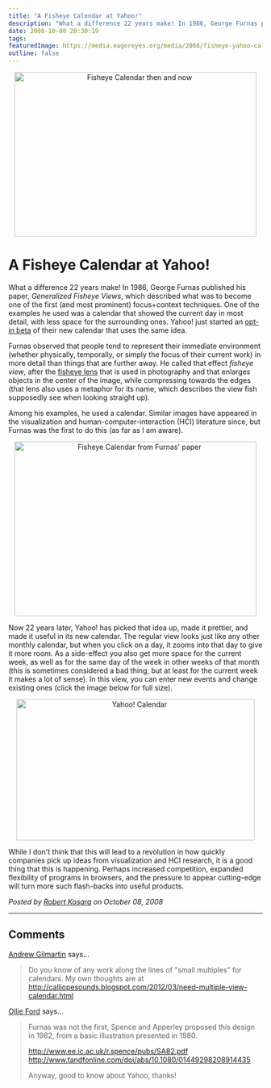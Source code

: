 ```yaml
---
title: "A Fisheye Calendar at Yahoo!"
description: "What a difference 22 years make! In 1986, George Furnas published his paper, Generalized Fisheye Views, which described what was to become one of the first (and most prominent) focus+context techniques. One of the examples he used was a calendar that showed the current day in most detail, with less space for the surrounding ones. Yahoo! just started an opt-in beta of their new calendar that uses the same idea."
date: 2008-10-08 20:30:19
tags: 
featuredImage: https://media.eagereyes.org/media/2008/fisheye-yahoo-calendar.jpg
outline: false
---
```


<p align="center"><img src="https://media.eagereyes.org/media/2008/fisheye-yahoo-calendar.jpg" border="0" alt="Fisheye Calendar then and now" width="480" height="326" /></p>

# A Fisheye Calendar at Yahoo!

What a difference 22 years make! In 1986, George Furnas published his paper, <em>Generalized Fisheye Views</em>, which described what was to become one of the first (and most prominent) focus+context techniques. One of the examples he used was a calendar that showed the current day in most detail, with less space for the surrounding ones. Yahoo! just started an <a href="http://switch.calendar.yahoo.com/">opt-in beta</a> of their new calendar that uses the same idea.

Furnas observed that people tend to represent their immediate environment (whether physically, temporally, or simply the focus of their current work) in more detail than things that are further away. He called that effect <em>fisheye view</em>, after the <a href="http://en.wikipedia.org/wiki/Fisheye_lens">fisheye lens</a> that is used in photography and that enlarges objects in the center of the image, while compressing towards the edges (that lens also uses a metaphor for its name, which describes the view fish supposedly see when looking straight up).

Among his examples, he used a calendar. Similar images have appeared in the visualization and human-computer-interaction (HCI) literature since, but Furnas was the first to do this (as far as I am aware).

<p style="text-align: center;"><img src="https://media.eagereyes.org/media/2008/fisheye-calendar.png" border="0" alt="Fisheye Calendar from Furnas' paper" width="480" height="346" /></p>

Now 22 years later, Yahoo! has picked that idea up, made it prettier, and made it useful in its new calendar. The regular view looks just like any other monthly calendar, but when you click on a day, it zooms into that day to give it more room. As a side-effect you also get more space for the current week, as well as for the same day of the week in other weeks of that month (this is sometimes considered a bad thing, but at least for the current week it makes a lot of sense). In this view, you can enter new events and change existing ones (click the image below for full size).

<p style="text-align: center;"><a href="https://media.eagereyes.org/media/2008/yahoo-calendar.png" target="_blank"><img src="https://media.eagereyes.org/media/2008/yahoo-calendar-thumb.png" border="0" alt="Yahoo! Calendar" width="472" height="280" /></a></p>

While I don't think that this will lead to a revolution in how quickly companies pick up ideas from visualization and HCI research, it is a good thing that this is happening. Perhaps increased competition, expanded flexibility of programs in browsers, and the pressure to appear cutting-edge will turn more such flash-backs into useful products.


_Posted by <a href="/about">Robert Kosara</a> on October 08, 2008_


<aside class="comments">

---
## Comments

<a href="http://calliopesounds.blogspot.com" rel="nofollow noopener" target="_blank">Andrew Gilmartin</a> says…
>	Do you know of any work along the lines of "small multiples" for calendars. My own thoughts are at
>	http://calliopesounds.blogspot.com/2012/03/need-multiple-view-calendar.html

<a href="https://plus.google.com/+OllieFord" rel="nofollow noopener" target="_blank">Ollie Ford</a> says…
>	Furnas was not the first, Spence and Apperley proposed this design in 1982, from a basic illustration presented in 1980.
>	
>	http://www.ee.ic.ac.uk/r.spence/pubs/SA82.pdf
>	http://www.tandfonline.com/doi/abs/10.1080/01449298208914435
>	
>	
>	Anyway, good to know about Yahoo, thanks!

</aside>

